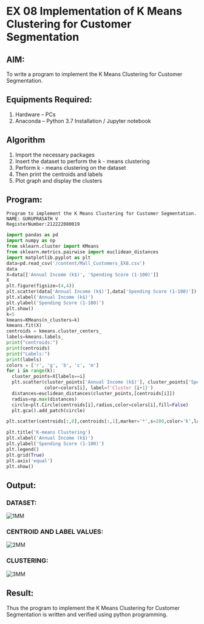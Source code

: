 # EX 08 Implementation of K Means Clustering for Customer Segmentation

## AIM:
To write a program to implement the K Means Clustering for Customer Segmentation.

## Equipments Required:
1. Hardware – PCs
2. Anaconda – Python 3.7 Installation / Jupyter notebook

## Algorithm
1. Import the necessary packages
2. Insert the dataset to perform the k - means clustering
3. Perform k - means clustering on the dataset
4. Then print the centroids and labels
5. Plot graph and display the clusters

## Program:
```
Program to implement the K Means Clustering for Customer Segmentation.
NAME: GURUPRASATH V
RegisterNumber:212222080019
```
```python
import pandas as pd
import numpy as np
from sklearn.cluster import KMeans
from sklearn.metrics.pairwise import euclidean_distances
import matplotlib.pyplot as plt
data=pd.read_csv('/content/Mall_Customers_EX8.csv')
data
X=data[['Annual Income (k$)', 'Spending Score (1-100)']]
X
plt.figure(figsize=(4,4))
plt.scatter(data['Annual Income (k$)'],data['Spending Score (1-100)'])
plt.xlabel('Annual Income (k$)')
plt.ylabel('Spending Score (1-100)')
plt.show()
k=5
kmeans=KMeans(n_clusters=k)
kmeans.fit(X)
centroids = kmeans.cluster_centers_
labels=kmeans.labels_
print("centroids:")
print(centroids)
print("Labels:")
print(labels)
colors = ['r', 'g', 'b', 'c', 'm']
for i in range(k):
  cluster_points=X[labels==i]
  plt.scatter(cluster_points['Annual Income (k$)'], cluster_points['Spending Score (1-100)'],
              color=colors[i], label=f'Cluster {i+1}')
  distances=euclidean_distances(cluster_points,[centroids[i]])
  radius=np.max(distances)
  circle=plt.Circle(centroids[i],radius,color=colors[i],fill=False)
  plt.gca().add_patch(circle)

plt.scatter(centroids[:,0],centroids[:,1],marker='*',s=200,color='k',label='Centrois')

plt.title('K-means Clustering')
plt.xlabel('Annual Income (k$)')
plt.ylabel('Spending Score (1-100)')
plt.legend()
plt.grid(True)
plt.axis('equal')
plt.show()
```
## Output:
### DATASET:
![1MM](https://github.com/deepikasrinivasans/Implementation-of-K-Means-Clustering-for-Customer-Segmentation/assets/119393935/fcc3de50-465b-4dad-b628-e9ba2cfa0194)
### CENTROID AND LABEL VALUES:
![2MM](https://github.com/deepikasrinivasans/Implementation-of-K-Means-Clustering-for-Customer-Segmentation/assets/119393935/a340c7f5-4249-440a-9a49-e9a8e7936c04)
### CLUSTERING:
![3MM](https://github.com/deepikasrinivasans/Implementation-of-K-Means-Clustering-for-Customer-Segmentation/assets/119393935/ba8003cb-bd31-41a7-a8ed-2e9a3e326d2e)
## Result:
Thus the program to implement the K Means Clustering for Customer Segmentation is written and verified using python programming.
